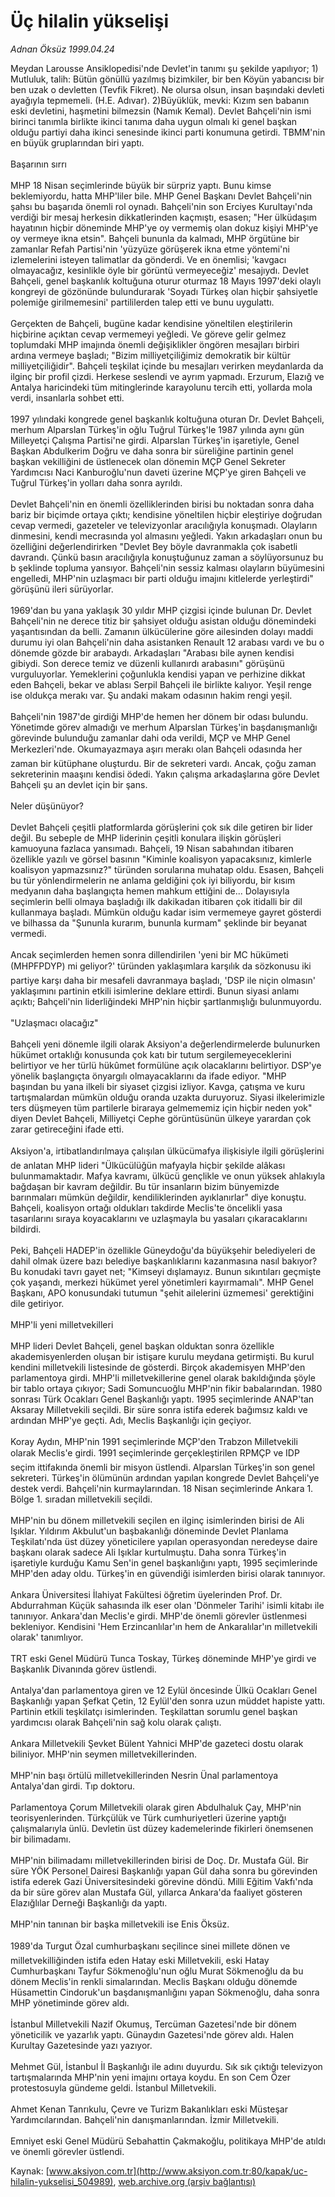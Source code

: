 # Üç hilalin yükselişi

*Adnan Öksüz 1999.04.24*

<div class="pNewsDetailMainContent ctx_content" itemprop="articleBody">
 Meydan Larousse Ansiklopedisi'nde Devlet'in tanımı şu şekilde yapılıyor; 1) Mutluluk, talih: Bütün gönüllü yazılmış bizimkiler, bir ben Köyün yabancısı bir ben uzak o devletten (Tevfik Fikret). Ne olursa olsun, insan başındaki devleti ayağıyla tepmemeli. (H.E. Adıvar). 2)Büyüklük, mevki: Kızım sen babanın eski devletini, haşmetini bilmezsin (Namık Kemal). Devlet Bahçeli'nin ismi birinci tanımla birlikte ikinci tanıma daha uygun olmalı ki genel başkan olduğu partiyi daha ikinci senesinde ikinci parti konumuna getirdi. TBMM'nin en büyük gruplarından biri yaptı.
 <br/>
 <br/>
 Başarının sırrı
 <br/>
 <br/>
 MHP 18 Nisan seçimlerinde büyük bir sürpriz yaptı. Bunu kimse beklemiyordu, hatta MHP'liler bile. MHP Genel Başkanı Devlet Bahçeli'nin şahsı bu başarıda önemli rol oynadı. Bahçeli'nin son Erciyes Kurultayı'nda verdiği bir mesaj herkesin dikkatlerinden kaçmıştı, esasen; "Her ülküdaşım hayatının hiçbir döneminde MHP'ye oy vermemiş olan dokuz kişiyi MHP'ye oy vermeye ikna etsin". Bahçeli bununla da kalmadı, MHP örgütüne bir zamanlar Refah Partisi'nin 'yüzyüze görüşerek ikna etme yöntemi'ni izlemelerini isteyen talimatlar da gönderdi. Ve en önemlisi; 'kavgacı olmayacağız, kesinlikle öyle bir görüntü vermeyeceğiz' mesajıydı. Devlet Bahçeli, genel başkanlık koltuğuna oturur oturmaz 18 Mayıs 1997'deki olaylı kongreyi de gözönünde bulundurarak 'Soyadı Türkeş olan hiçbir şahsiyetle polemiğe girilmemesini' partililerden talep etti ve bunu uygulattı.
 <br/>
 <br/>
 Gerçekten de Bahçeli, bugüne kadar kendisine yöneltilen eleştirilerin hiçbirine açıktan cevap vermemeyi yeğledi. Ve göreve gelir gelmez toplumdaki MHP imajında önemli değişiklikler öngören mesajları birbiri ardına vermeye başladı; "Bizim milliyetçiliğimiz demokratik bir kültür milliyetçiliğidir". Bahçeli teşkilat içinde bu mesajları verirken meydanlarda da ilginç bir profil çizdi. Herkese seslendi ve ayrım yapmadı. Erzurum, Elazığ ve Antalya haricindeki tüm mitinglerinde karayolunu tercih etti, yollarda mola verdi, insanlarla sohbet etti.
 <br/>
 <br/>
 1997 yılındaki kongrede genel başkanlık koltuğuna oturan Dr. Devlet Bahçeli, merhum Alparslan Türkeş'in oğlu Tuğrul Türkeş'le 1987 yılında aynı gün Milleyetçi Çalışma Partisi'ne girdi. Alparslan Türkeş'in işaretiyle, Genel Başkan Abdulkerim Doğru ve daha sonra bir süreliğine partinin genel başkan vekilliğini de üstlenecek olan dönemin MÇP Genel Sekreter Yardımcısı Naci Kanburoğlu'nun daveti üzerine MÇP'ye giren Bahçeli ve Tuğrul Türkeş'in yolları daha sonra ayrıldı.
 <br/>
 <br/>
 Devlet Bahçeli'nin en önemli özelliklerinden birisi bu noktadan sonra daha bariz bir biçimde ortaya çıktı; kendisine yöneltilen hiçbir eleştiriye doğrudan cevap vermedi, gazeteler ve televizyonlar aracılığıyla konuşmadı. Olayların dinmesini, kendi mecrasında yol almasını yeğledi. Yakın arkadaşları onun bu özelliğini değerlendirirken "Devlet Bey böyle davranmakla çok isabetli davrandı. Çünkü basın aracılığıyla konuştuğunuz zaman a söylüyorsunuz bu b şeklinde topluma yansıyor. Bahçeli'nin sessiz kalması olayların büyümesini engelledi, MHP'nin uzlaşmacı bir parti olduğu imajını kitlelerde yerleştirdi" görüşünü ileri sürüyorlar.
 <br/>
 <br/>
 1969'dan bu yana yaklaşık 30 yıldır MHP çizgisi içinde bulunan Dr. Devlet Bahçeli'nin ne derece titiz bir şahsiyet olduğu asistan olduğu dönemindeki yaşantısından da belli. Zamanın ülkücülerine göre ailesinden dolayı maddi durumu iyi olan Bahçeli'nin daha asistanken Renault 12 arabası vardı ve bu o dönemde gözde bir arabaydı. Arkadaşları "Arabası bile aynen kendisi gibiydi. Son derece temiz ve düzenli kullanırdı arabasını" görüşünü vurguluyorlar. Yemeklerini çoğunlukla kendisi yapan ve perhizine dikkat eden Bahçeli, bekar ve ablası Serpil Bahçeli ile birlikte kalıyor. Yeşil renge ise oldukça merakı var. Şu andaki makam odasının hakim rengi yeşil.
 <br/>
 <br/>
 Bahçeli'nin 1987'de girdiği MHP'de hemen her dönem bir odası bulundu. Yönetimde görev almadığı ve merhum Alparslan Türkeş'in başdanışmanlığı görevinde bulunduğu zamanlar dahi oda verildi, MÇP ve MHP Genel Merkezleri'nde. Okumayazmaya aşırı merakı olan Bahçeli odasında her zaman bir kütüphane oluşturdu. Bir de sekreteri vardı. Ancak, çoğu zaman sekreterinin maaşını kendisi ödedi. Yakın çalışma arkadaşlarına göre Devlet Bahçeli şu an devlet için bir şans.
 <br/>
 <br/>
 Neler düşünüyor?
 <br/>
 <br/>
 Devlet Bahçeli çeşitli platformlarda görüşlerini çok sık dile getiren bir lider değil. Bu sebeple de MHP liderinin çeşitli konulara ilişkin görüşleri kamuoyuna fazlaca yansımadı. Bahçeli, 19 Nisan sabahından itibaren özellikle yazılı ve görsel basının "Kiminle koalisyon yapacaksınız, kimlerle koalisyon yapmazsınız?" türünden sorularına muhatap oldu. Esasen, Bahçeli bu tür yönlendirmelerin ne anlama geldiğini çok iyi biliyordu, bir kısım medyanın daha başlangıçta hemen mahkum ettiğini de... Dolayısıyla seçimlerin belli olmaya başladığı ilk dakikadan itibaren çok itidalli bir dil kullanmaya başladı. Mümkün olduğu kadar isim vermemeye gayret gösterdi ve bilhassa da "Şununla kurarım, bununla kurmam" şeklinde bir beyanat vermedi.
 <br/>
 <br/>
 Ancak seçimlerden hemen sonra dillendirilen 'yeni bir MC hükümeti (MHPFPDYP) mi geliyor?' türünden yaklaşımlara karşılık da sözkonusu iki partiye karşı daha bir mesafeli davranmaya başladı, 'DSP ile niçin olmasın' yaklaşımını partinin etkili isimlerine deklare ettirdi. Bunun siyasi anlamı açıktı; Bahçeli'nin liderliğindeki MHP'nin hiçbir şartlanmışlığı bulunmuyordu.
 <br/>
 <br/>
 "Uzlaşmacı olacağız"
 <br/>
 <br/>
 Bahçeli yeni dönemle ilgili olarak Aksiyon'a değerlendirmelerde bulunurken hükümet ortaklığı konusunda çok katı bir tutum sergilemeyeceklerini belirtiyor ve her türlü hükûmet formülüne açık olacaklarını belirtiyor. DSP'ye yönelik başlangıçta önyargılı olmayacaklarını da ifade ediyor. "MHP başından bu yana ilkeli bir siyaset çizgisi izliyor. Kavga, çatışma ve kuru tartışmalardan mümkün olduğu oranda uzakta duruyoruz. Siyasi ilkelerimizle ters düşmeyen tüm partilerle biraraya gelmememiz için hiçbir neden yok" diyen Devlet Bahçeli, Milliyetçi Cephe görüntüsünün ülkeye yarardan çok zarar getireceğini ifade etti.
 <br/>
 <br/>
 Aksiyon'a, irtibatlandırılmaya çalışılan ülkücümafya ilişkisiyle ilgili görüşlerini de anlatan MHP lideri "Ülkücülüğün mafyayla hiçbir şekilde alâkası bulunmamaktadır. Mafya kavramı, ülkücü gençlikle ve onun yüksek ahlakıyla bağdaşan bir kavram değildir. Bu tür insanların bizim bünyemizde barınmaları mümkün değildir, kendiliklerinden ayıklanırlar" diye konuştu. Bahçeli, koalisyon ortağı oldukları takdirde Meclis'te öncelikli yasa tasarılarını sıraya koyacaklarını ve uzlaşmayla bu yasaları çıkaracaklarını bildirdi.
 <br/>
 <br/>
 Peki, Bahçeli HADEP'in özellikle Güneydoğu'da büyükşehir belediyeleri de dahil olmak üzere bazı belediye başkanlıklarını kazanmasına nasıl bakıyor? Bu konudaki tavrı gayet net; "Kimseyi dışlamayız. Bunun sıkıntıları geçmişte çok yaşandı, merkezi hükümet yerel yönetimleri kayırmamalı". MHP Genel Başkanı, APO konusundaki tutumun "şehit ailelerini üzmemesi' gerektiğini dile getiriyor.
 <br/>
 <br/>
 MHP'li yeni milletvekilleri
 <br/>
 <br/>
 MHP lideri Devlet Bahçeli, genel başkan olduktan sonra özellikle akademisyenlerden oluşan bir istişare kurulu meydana getirmişti. Bu kurul kendini milletvekili listesinde de gösterdi. Birçok akademisyen MHP'den parlamentoya girdi. MHP'li milletvekillerine genel olarak bakıldığında şöyle bir tablo ortaya çıkıyor; Sadi Somuncuoğlu MHP'nin fikir babalarından. 1980 sonrası Türk Ocakları Genel Başkanlığı yaptı. 1995 seçimlerinde ANAP'tan Aksaray Milletvekili seçildi. Bir süre sonra istifa ederek bağımsız kaldı ve ardından MHP'ye geçti. Adı, Meclis Başkanlığı için geçiyor.
 <br/>
 <br/>
 Koray Aydın, MHP'nin 1991 seçimlerinde MÇP'den Trabzon Milletvekili olarak Meclis'e girdi. 1991 seçimlerinde gerçekleştirilen RPMÇP ve IDP seçim ittifakında önemli bir misyon üstlendi. Alparslan Türkeş'in son genel sekreteri. Türkeş'in ölümünün ardından yapılan kongrede Devlet Bahçeli'ye destek verdi. Bahçeli'nin kurmaylarından. 18 Nisan seçimlerinde Ankara 1. Bölge 1. sıradan milletvekili seçildi.
 <br/>
 <br/>
 MHP'nin bu dönem milletvekili seçilen en ilginç isimlerinden birisi de Ali Işıklar. Yıldırım Akbulut'un başbakanlığı döneminde Devlet Planlama Teşkilatı'nda üst düzey yöneticilere yapılan operasyondan neredeyse daire başkanı olarak sadece Ali Işıklar kurtulmuştu. Daha sonra Türkeş'in işaretiyle kurduğu Kamu Sen'in genel başkanlığını yaptı, 1995 seçimlerinde MHP'den aday oldu. Türkeş'in en güvendiği isimlerden birisi olarak tanınıyor.
 <br/>
 <br/>
 Ankara Üniversitesi İlahiyat Fakültesi öğretim üyelerinden Prof. Dr. Abdurrahman Küçük sahasında ilk eser olan 'Dönmeler Tarihi' isimli kitabı ile tanınıyor. Ankara'dan Meclis'e girdi. MHP'de önemli görevler üstlenmesi bekleniyor. Kendisini 'Hem Erzincanlılar'ın hem de Ankaralılar'ın milletvekili olarak' tanımlıyor.
 <br/>
 <br/>
 TRT eski Genel Müdürü Tunca Toskay, Türkeş döneminde MHP'ye girdi ve Başkanlık Divanında görev üstlendi.
 <br/>
 <br/>
 Antalya'dan parlamentoya giren ve 12 Eylül öncesinde Ülkü Ocakları Genel Başkanlığı yapan Şefkat Çetin, 12 Eylül'den sonra uzun müddet hapiste yattı. Partinin etkili teşkilatçı isimlerinden. Teşkilattan sorumlu genel başkan yardımcısı olarak Bahçeli'nin sağ kolu olarak çalıştı.
 <br/>
 <br/>
 Ankara Milletvekili Şevket Bülent Yahnici MHP'de gazeteci dostu olarak biliniyor. MHP'nin seymen milletvekillerinden.
 <br/>
 <br/>
 MHP'nin başı örtülü milletvekillerinden Nesrin Ünal parlamentoya Antalya'dan girdi. Tıp doktoru.
 <br/>
 <br/>
 Parlamentoya Çorum Milletvekili olarak giren Abdulhaluk Çay, MHP'nin teorisyenlerinden. Türkçülük ve Türk cumhuriyetleri üzerine yaptığı çalışmalarıyla ünlü. Devletin üst düzey kademelerinde fikirleri önemsenen bir bilimadamı.
 <br/>
 <br/>
 MHP'nin bilimadamı milletvekillerinden birisi de Doç. Dr. Mustafa Gül. Bir süre YÖK Personel Dairesi Başkanlığı yapan Gül daha sonra bu görevinden istifa ederek Gazi Üniversitesindeki görevine döndü. Milli Eğitim Vakfı'nda da bir süre görev alan Mustafa Gül, yıllarca Ankara'da faaliyet gösteren Elazığlılar Derneği Başkanlığı da yaptı.
 <br/>
 <br/>
 MHP'nin tanınan bir başka milletvekili ise Enis Öksüz.
 <br/>
 <br/>
 1989'da Turgut Özal cumhurbaşkanı seçilince sinei millete dönen ve milletvekilliğinden istifa eden Hatay eski Milletvekili, eski Hatay Cumhurbaşkanı Tayfur Sökmenoğlu'nun oğlu Murat Sökmenoğlu da bu dönem Meclis'in renkli simalarından. Meclis Başkanı olduğu dönemde Hüsamettin Cindoruk'un başdanışmanlığını yapan Sökmenoğlu, daha sonra MHP yönetiminde görev aldı.
 <br/>
 <br/>
 İstanbul Milletvekili Nazif Okumuş, Tercüman Gazetesi'nde bir dönem yöneticilik ve yazarlık yaptı. Günaydın Gazetesi'nde görev aldı. Halen Kurultay Gazetesinde yazı yazıyor.
 <br/>
 <br/>
 Mehmet Gül, İstanbul İl Başkanlığı ile adını duyurdu. Sık sık çıktığı televizyon tartışmalarında MHP'nin yeni imajını ortaya koydu. En son Cem Özer protestosuyla gündeme geldi. İstanbul Milletvekili.
 <br/>
 <br/>
 Ahmet Kenan Tanrıkulu, Çevre ve Turizm Bakanlıkları eski Müsteşar Yardımcılarından. Bahçeli'nin danışmanlarından. İzmir Milletvekili.
 <br/>
 <br/>
 Emniyet eski Genel Müdürü Sebahattin Çakmakoğlu, politikaya MHP'de atıldı ve önemli görevler üstlendi.
 <br/>
</div>


Kaynak: [www.aksiyon.com.tr](http://www.aksiyon.com.tr:80/kapak/uc-hilalin-yukselisi_504989), [web.archive.org (arşiv bağlantısı)](http://web.archive.org/web/20151226002512/http://www.aksiyon.com.tr:80/kapak/uc-hilalin-yukselisi_504989)
